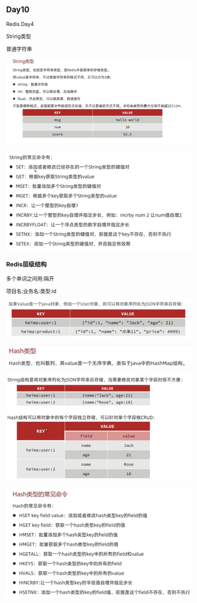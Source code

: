 ## Day10

Redis Day4

String类型

普通字符串

![Redis类型](img/Redis类型.png)

![String命令](img/String命令.png)



### Redis层级结构

多个单词之间用:隔开

项目名:业务名:类型:id

![Redis层级结构](img/Redis层级结构.png)

![RedisHash](img/RedisHash.png)

![RedisHash2](img/RedisHash2.png)

![RedisHash命令](img/RedisHash命令.png)